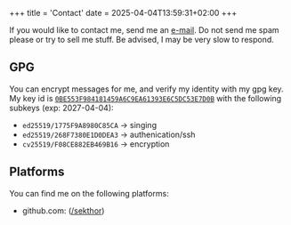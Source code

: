 +++
title = 'Contact'
date = 2025-04-04T13:59:31+02:00
+++

If you would like to contact me, send me an [e-mail](mailto:me@sekthor.dev).
Do not send me spam please or try to sell me stuff.
Be advised, I may be very slow to respond.

## GPG

You can encrypt messages for me, and verify my identity with my gpg key.
My key id is [`0BE553F984181459A6C9EA61393E6C5DC53E7D0B`](/sekthor.gpg.asc) with the following subkeys (exp: 2027-04-04):

- `ed25519/1775F9A8980C85CA` -> singing
- `ed25519/268F7380E1D0DEA3` -> authenication/ssh
- `cv25519/F08CE882EB469B16` -> encryption

## Platforms

You can find me on the following platforms:

- github.com: ([/sekthor](https://github.com/sekthor))
